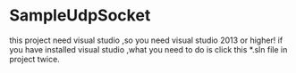 # SampleUdpSocket
this project need visual studio ,so you need visual studio 2013 or higher!
if you have installed visual studio ,what you need to do is click this *.sln file in project twice.
